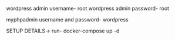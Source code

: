 wordpress admin username- root
wordpress admin password- root

myphpadmin username and password- wordpress

SETUP DETAILS->
run- 
docker-compose up -d
